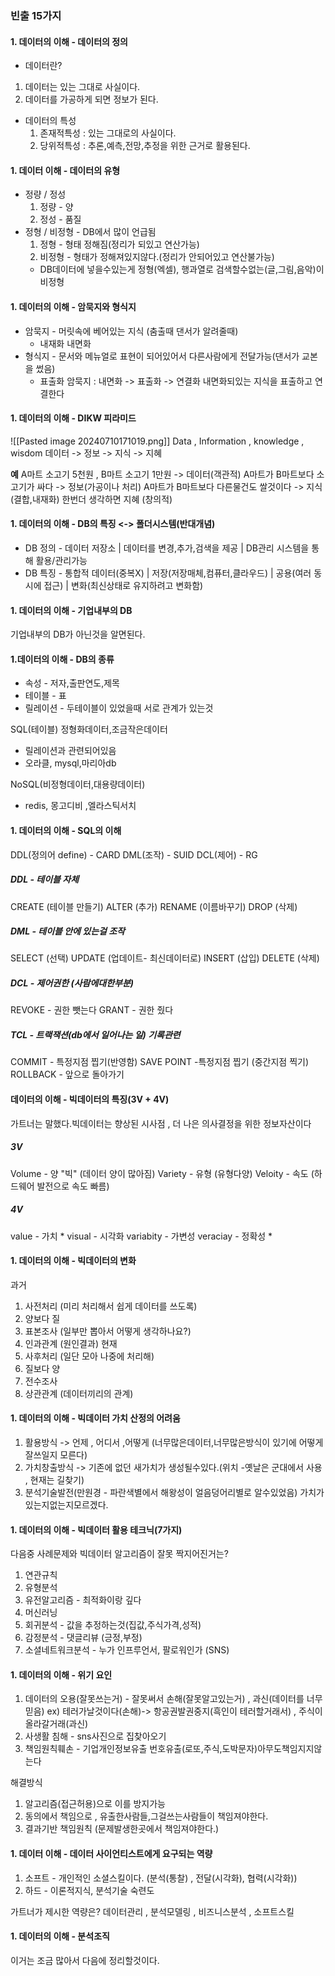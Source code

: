 ### 빈출 15가지
#### 1. 데이터의 이해 - 데이터의 정의 
- 데이터란? 
1. 데이터는 있는 그대로 사실이다.
2. 데이터를 가공하게 되면 정보가 된다.
- 데이터의 특성
	 1. 존재적특성 : 있는 그대로의 사실이다.
	 2. 당위적특성 : 추론,예측,전망,추정을 위한 근거로 활용된다.

#### 1. 데이터 이해 - 데이터의 유형
- 정량 / 정성
	1. 정량 - 양
	2. 정성 - 품질
- 정형 / 비정형 - DB에서 많이 언급됨
	1. 정형 - 형태 정해짐(정리가 되있고 연산가능)
	2. 비정형 - 형태가 정해져있지않다.(정리가 안되어있고 연산불가능)
	- DB데이터에 넣을수있는게 정형(엑셀), 행과열로 검색할수없는(글,그림,음악)이 비정형

#### 1. 데이터의 이해 - 암묵지와 형식지
- 암묵지 - 머릿속에 베어있는 지식 (춤출때 댄서가 알려줄때) 
	- 내재화 내면화
- 형식지 - 문서와 메뉴얼로 표현이 되어있어서 다른사람에게 전달가능(댄서가 교본을 썼음)
	- 표출화
암묵지 : 내면화 -> 표출화 -> 연결화
내면화되있는 지식을 표출하고 연결한다
#### 1. 데이터의 이해 - DIKW 피라미드
![[Pasted image 20240710171019.png]]
Data , Information , knowledge  , wisdom
데이터 -> 정보 -> 지식 -> 지혜

**예**
A마트 소고기 5천원 , B마트 소고기 1만원
-> 데이터(객관적)
A마트가 B마트보다 소고기가 싸다 
-> 정보(가공이나 처리)
A마트가 B마트보다 다른물건도 쌀것이다
-> 지식(결합,내재화)
한번더 생각하면 지혜 (창의적)


#### 1. 데이터의 이해 - DB의 특징 <-> 폴더시스템(반대개념)
- DB 정의 - 데이터 저장소 | 데이터를 변경,추가,검색을 제공 | DB관리 시스템을 통해 활용/관리가능
- DB 특징 - 통합적 데이터(중복X) | 저장(저장매체,컴퓨터,클라우드) | 공용(여러 동시에 접근) | 변화(최신상태로 유지하려고 변화함)


#### 1. 데이터의 이해 - 기업내부의 DB
기업내부의 DB가 아닌것을 알면된다.

#### 1.데이터의 이해 - DB의 종류
- 속성 - 저자,출판연도,제목
- 테이블 - 표
- 릴레이션 - 두테이블이 있었을때 서로 관계가 있는것

SQL(테이블)  정형화데이터,조금작은데이터
- 릴레이션과 관련되어있음
- 오라클, mysql,마리아db

NoSQL(비정형데이터,대용량데이터)
- redis, 몽고디비 ,엘라스틱서치

#### 1. 데이터의 이해 - SQL의 이해
DDL(정의어 define) - CARD
DML(조작) - SUID
DCL(제어) - RG
##### DDL -  테이블 자체
CREATE (테이블 만들기)
ALTER (추가)
RENAME (이름바꾸기)
DROP (삭제)
##### DML - 테이블 안에 있는걸 조작
SELECT (선택)
UPDATE (업데이트- 최신데이터로)
INSERT (삽입)
DELETE (삭제)
##### DCL - 제어권한 (사람에대한부분)
REVOKE - 권한 뺏는다
GRANT - 권한 줬다
##### TCL - 트랙잭션(db에서 일어나는 일) 기록관련
COMMIT - 특정지점 찝기(반영함)
SAVE POINT -특정지점 찝기 (중간지점 찍기)
ROLLBACK - 앞으로 돌아가기


#### 데이터의 이해 - 빅데이터의 특징(3V + 4V)
가트너는 말했다.빅데이터는  향상된 시사점 , 더 나은 의사결정을 위한 정보자산이다
##### 3V
Volume - 양 "빅" (데이터 양이 많아짐)
Variety - 유형 (유형다양)
Veloity - 속도 (하드웨어 발전으로 속도 빠름)
##### 4V
value - 가치 *
visual - 시각화
variabity  - 가변성
veraciay - 정확성 *
#### 1. 데이터의 이해 - 빅데이터의 변화

과거 
1. 사전처리 (미리 처리해서 쉽게 데이터를 쓰도록)
2. 양보다 질
3. 표본조사 (일부만 뽑아서 어떻게 생각하나요?)
4. 인과관계 (원인결과)
현재
1. 사후처리 (일단 모아 나중에 처리해)
2. 질보다 양
3. 전수조사
4. 상관관계 (데이터끼리의 관계)

#### 1. 데이터의 이해 - 빅데이터 가치 산정의 어려움
1. 활용방식 -> 언제 , 어디서 ,어떻게 (너무많은데이터,너무많은방식이 있기에 어떻게 잘쓰일지 모른다)
2. 가치창출방식 -> 기존에 없던 새가치가 생성될수있다.(위치 -옛날은 군대에서 사용 , 현재는  길찾기)
3. 분석기술발전(만원경 - 파란색별에서 해왕성이 얼음덩어리별로 알수있었음) 가치가있는지없는지모르겠다.

#### 1. 데이터의 이해 - 빅데이터 활용 테크닉(7가지)
다음중 사례문제와 빅데이터 알고리즘이 잘못 짝지어진거는?

1. 연관규칙
2. 유형분석
3. 유전알고리즘 - 최적화이랑 깊다
4. 머신러닝
5. 회귀분석 - 값을 추정하는것(집값,주식가격,성적)
6. 감정분석 - 댓글리뷰 (긍정,부정)
7. 소셜네트워크분석 - 누가 인프루언서, 팔로워인가 (SNS)

#### 1. 데이터의 이해 - 위기 요인
1. 데이터의 오용(잘못쓰는거) - 잘못써서 손해(잘못알고있는거) , 과신(데이터를 너무믿음) ex) 테러가날것이다(손해)-> 항공권발권중지(흑인이 테러할거래서) , 주식이 올라갈거래(과신)
2. 사생활 침해 - sns사진으로 집찾아오기
3. 책임원칙훼손 - 기업개인정보유출 번호유출(로또,주식,도박문자)아무도책임지지않는다

해결방식 
1. 알고리즘(접근허용)으로 이를 방지가능
2. 동의에서 책임으로 , 유출한사람들,그걸쓰는사람들이 책임져야한다.
3. 결과기반 책임원칙 (문제발생한곳에서 책임져야한다.)


#### 1. 데이터 이해 - 데이터 사이언티스트에게 요구되는 역량
1. 소프트 - 개인적인 소셜스킬이다. (분석(통찰) , 전달(시각화), 협력(시각화))
2. 하드 - 이론적지식, 분석기술 숙련도

가트너가 제시한 역량은? 데이터관리 , 분석모델링 , 비즈니스분석 , 소프트스킬



#### 1. 데이터의 이해 - 분석조직
이거는 조금 많아서 다음에 정리할것이다.